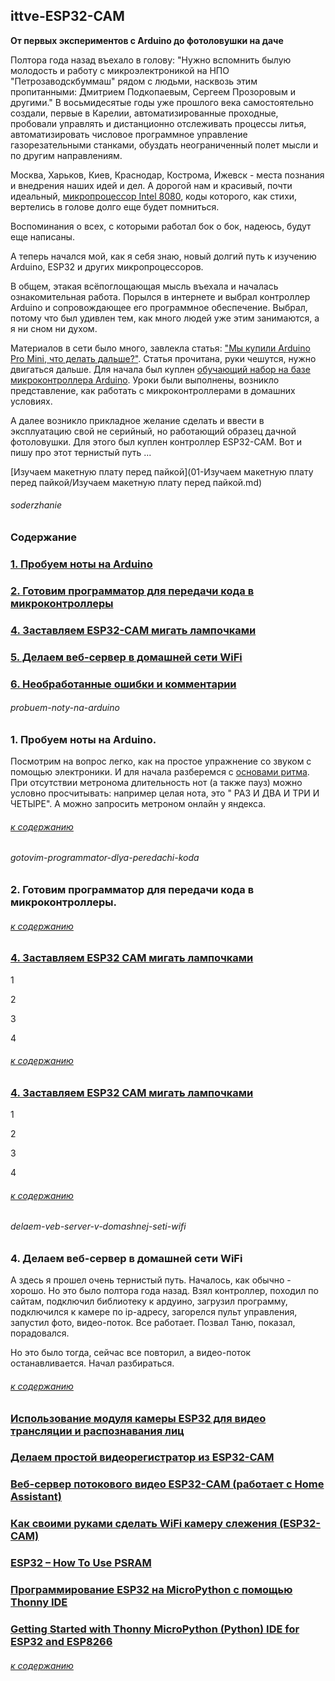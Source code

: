 ## ittve-ESP32-CAM
**От первых экспериментов с Arduino до фотоловушки на даче**

Полтора года назад въехало в голову: "Нужно вспомнить былую молодость и работу с микроэлектроникой на НПО "Петрозаводскбуммаш" рядом с людьми, насквозь этим пропитанными: Дмитрием Подкопаевым, Сергеем Прозоровым и другими." В восьмидесятые годы уже прошлого века самостоятельно создали, первые в Карелии, автоматизированные проходные, пробовали управлять и дистанционно отслеживать процессы литья, автоматизировать числовое программное управление газорезательными станками, обуздать неограниченный полет мысли и по другим направлениям. 

Москва, Харьков, Киев, Краснодар, Кострома, Ижевск - места познания и внедрения наших идей и дел. А дорогой нам и красивый, почти идеальный, [микропроцессор Intel 8080](https://ru.wikipedia.org/wiki/Intel_8080/ "Микропроцессорный комплект серии КР580"), коды которого, как стихи, вертелись в голове долго еще будет помниться.

Воспоминания о всех, с которыми работал бок о бок, надеюсь, будут еще написаны. 

А теперь начался мой, как я себя знаю, новый долгий путь к изучению Arduino, ESP32 и других микропроцессоров. 

В общем, этакая всёпоглощающая мысль въехала и началась ознакомительная работа.  Порылся в интернете и выбрал контроллер Arduino и сопровождающее его программное обеспечение. Выбрал, потому что был удивлен тем, как много людей уже этим занимаются, а я ни сном ни духом.

Материалов в сети было много, завлекла статья: ["Мы купили Arduino Pro Mini, что делать дальше?"](https://www.drive2.ru/b/2642464/).  Статья прочитана, руки чешутся, нужно двигаться дальше.  Для начала был куплен [обучающий набор на базе микроконтроллера Arduino](https://iarduino.ru/ "Обучающий набор"). Уроки были выполнены, возникло представление, как работать с микроконтроллерами в домашних условиях.

А далее возникло прикладное желание сделать и ввести в эксплуатацию свой не серийный, но работающий образец дачной фотоловушки. Для этого был куплен контроллер ESP32-CAM. Вот и пишу про этот тернистый путь ...


[Изучаем макетную плату перед пайкой](01-Изучаем макетную плату перед пайкой/Изучаем макетную плату перед пайкой.md)

 
###### soderzhanie
### Содержание

### [1. Пробуем ноты на Arduino](#probuem-noty-na-arduino)

### [2. Готовим программатор для передачи кода в микроконтроллеры](#gotovim-programmator-dlya-peredachi-koda)

### [4. Заставляем ESP32-CAM мигать лампoчками](#%D0%B7%D0%B0%D1%81%D1%82%D0%B0%D0%B2%D0%BB%D1%8F%D0%B5%D0%BC-esp32-cam-%D0%BC%D0%B8%D0%B3%D0%B0%D1%82%D1%8C-%D0%BB%D0%B0%D0%BC%D0%BF%D0%BE%D1%87%D0%BA%D0%B0%D0%BC%D0%B8)

### [5. Делаем веб-сервер в домашней сети WiFi](#delaem-veb-server-v-domashnej-seti-wifi)

### [6. Необработанные ошибки и комментарии](#neobrabotannye-oshibki)

###### probuem-noty-na-arduino
### 1. Пробуем ноты на Arduino.
Посмотрим на вопрос легко, как на простое упражнение со звуком с помощью электроники. И для начала разберемся с [основами ритма](https://lovec-not.ru/blog/dlitelnosti-not/ "Ловец нот"). При отсутствии метронома длительность нот (а также пауз) можно условно просчитывать: например целая нота, это " РАЗ И ДВА И ТРИ И ЧЕТЫРЕ". А можно запросить метроном онлайн у яндекса.





###### [к содержанию](#soderzhanie)

###### gotovim-programmator-dlya-peredachi-koda
### 2. Готовим программатор для передачи кода в микроконтроллеры. 

###### [к содержанию](#soderzhanie)

### [4. Заставляем ESP32 CAM мигать лампочками](04-zastavlyaem-esp32-cam-migat-lampochkami/04-zastavlyaem-esp32-cam-migat-lampochkami.md)

1

2

3

4

###### [к содержанию](#soderzhanie)

### [4. Заставляем ESP32 CAM мигать лампочками](04-zastavlyaem-esp32-cam-migat-lampochkami/04-zastavlyaem-esp32-cam-migat-lampochkami.md)

1

2

3

4

###### [к содержанию](#soderzhanie)

###### delaem-veb-server-v-domashnej-seti-wifi
### 4. Делаем веб-сервер в домашней сети WiFi
А здесь я прошел очень тернистый путь. Началось, как обычно - хорошо. Но это было полтора года назад. Взял контроллер, походил по сайтам, подключил библиотеку к ардуино, загрузил программу, подключился к камере по ip-адресу, загорелся пульт управления, запустил фото, видео-поток. Все работает. Позвал Таню, показал, порадовался.

Но это было тогда, сейчас все повторил, а видео-поток останавливается. Начал разбираться.
 
###### [к содержанию](#soderzhanie)

### [Использование модуля камеры ESP32 для видео трансляции и распознавания лиц](https://microkontroller.ru/esp32-projects/ispolzovanie-modulya-kamery-esp32-dlya-video-translyaczii-i-raspoznavaniya-licz/)

### [Делаем простой видеорегистратор из ESP32-CAM](https://dzen.ru/a/ZDv6OUs-GT9zVSS5)

### [Веб-сервер потокового видео ESP32-CAM (работает с Home Assistant)](https://voltiq.ru/esp32-cam-video-web-server/)

### [Как своими руками сделать WiFi камеру слежения (ESP32-CAM)](https://habr.com/ru/companies/skillfactory/articles/645877/)

### [ESP32 – How To Use PSRAM](https://thingpulse.com/esp32-how-to-use-psram/)

### [Программирование ESP32 на MicroPython с помощью Thonny IDE](https://microkontroller.ru/esp32-projects/programmirovanie-esp32-na-micropython-s-pomoshhyu-thonny-ide/)

### [Getting Started with Thonny MicroPython (Python) IDE for ESP32 and ESP8266](https://randomnerdtutorials.com/getting-started-thonny-micropython-python-ide-esp32-esp8266/)





 
###### [к содержанию](#soderzhanie)

